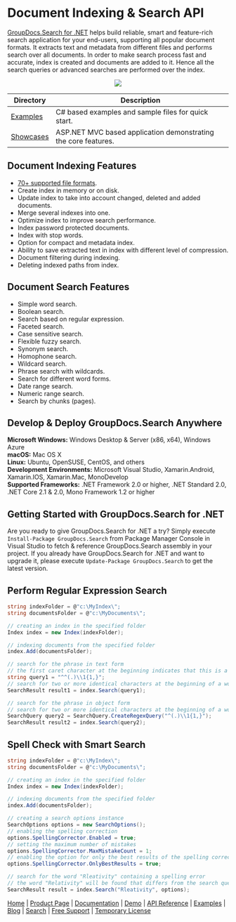 # Document Indexing & Search API

[GroupDocs.Search for .NET](https://products.groupdocs.com/search/net) helps build reliable, smart and feature-rich search application for your end-users, supporting all popular document formats. It extracts text and metadata from different files and performs search over all documents. In order to make search process fast and accurate, index is created and documents are added to it. Hence all the search queries or advanced searches are performed over the index.

<p align="center">

  <a title="Download complete GroupDocs.Search for .NET source code" href="https://codeload.github.com/groupdocs-search/GroupDocs.Search-for-.NET/zip/master">
	<img src="https://raw.github.com/AsposeExamples/java-examples-dashboard/master/images/downloadZip-Button-Large.png" />
  </a>
</p>

Directory | Description
--------- | -----------
[Examples](https://github.com/groupdocs-search/GroupDocs.Search-for-.NET/tree/master/Examples)  | C# based examples and sample files for quick start. 
[Showcases](https://github.com/groupdocs-search/GroupDocs.Search-for-.NET/tree/master/Showcases/GroupDocs.Search-UI)  | ASP.NET MVC based application demonstrating the core features.

## Document Indexing Features

- [70+ supported file formats](https://docs.groupdocs.com/search/net/supported-document-formats/).
- Create index in memory or on disk.
- Update index to take into account changed, deleted and added documents.
- Merge several indexes into one.
- Optimize index to improve search performance.
- Index password protected documents.
- Index with stop words.
- Option for compact and metadata index.
- Ability to save extracted text in index with different level of compression.
- Document filtering during indexing.
- Deleting indexed paths from index.

## Document Search Features
- Simple word search.
- Boolean search.
- Search based on regular expression.
- Faceted search.
- Case sensitive search.
- Flexible fuzzy search.
- Synonym search.
- Homophone search.
- Wildcard search.
- Phrase search with wildcards.
- Search for different word forms.
- Date range search.
- Numeric range search.
- Search by chunks (pages).

## Develop & Deploy GroupDocs.Search Anywhere

**Microsoft Windows:** Windows Desktop & Server (x86, x64), Windows Azure\
**macOS:** Mac OS X\
**Linux:** Ubuntu, OpenSUSE, CentOS, and others\
**Development Environments:** Microsoft Visual Studio, Xamarin.Android, Xamarin.IOS, Xamarin.Mac, MonoDevelop\
**Supported Frameworks:** .NET Framework 2.0 or higher, .NET Standard 2.0, .NET Core 2.1 & 2.0, Mono Framework 1.2 or higher

## Getting Started with GroupDocs.Search for .NET

Are you ready to give GroupDocs.Search for .NET a try? Simply execute `Install-Package GroupDocs.Search` from Package Manager Console in Visual Studio to fetch & reference GroupDocs.Search assembly in your project. If you already have GroupDocs.Search for .NET and want to upgrade it, please execute `Update-Package GroupDocs.Search` to get the latest version.

## Perform Regular Expression Search

```csharp
string indexFolder = @"c:\MyIndex\";
string documentsFolder = @"c:\MyDocuments\";

// creating an index in the specified folder
Index index = new Index(indexFolder);

// indexing documents from the specified folder
index.Add(documentsFolder);

// search for the phrase in text form
// the first caret character at the beginning indicates that this is a regular expression search query
string query1 = "^^(.)\\1{1,}";
// search for two or more identical characters at the beginning of a word
SearchResult result1 = index.Search(query1); 

// search for the phrase in object form
// search for two or more identical characters at the beginning of a word
SearchQuery query2 = SearchQuery.CreateRegexQuery("^(.)\\1{1,}");
SearchResult result2 = index.Search(query2);
```

## Spell Check with Smart Search

```csharp
string indexFolder = @"c:\MyIndex\";
string documentsFolder = @"c:\MyDocuments\";

// creating an index in the specified folder
Index index = new Index(indexFolder);

// indexing documents from the specified folder
index.Add(documentsFolder);

// creating a search options instance
SearchOptions options = new SearchOptions();
// enabling the spelling correction
options.SpellingCorrector.Enabled = true;
// setting the maximum number of mistakes
options.SpellingCorrector.MaxMistakeCount = 1;
// enabling the option for only the best results of the spelling correction
options.SpellingCorrector.OnlyBestResults = true;

// search for the word "Rleativity" containing a spelling error
// the word "Relativity" will be found that differs from the search query in two transposed letters
SearchResult result = index.Search("Rleativity", options);
```

[Home](https://www.groupdocs.com/) | [Product Page](https://products.groupdocs.com/search/net) | [Documentation](https://docs.groupdocs.com/search/net/) | [Demo](https://products.groupdocs.app/search/family) | [API Reference](https://apireference.groupdocs.com/search/net) | [Examples](https://github.com/groupdocs-search/GroupDocs.Search-for-.NET) | [Blog](https://blog.groupdocs.com/category/search/) | [Search](https://search.groupdocs.com/) | [Free Support](https://forum.groupdocs.com/c/search) | [Temporary License](https://purchase.groupdocs.com/temporary-license)
